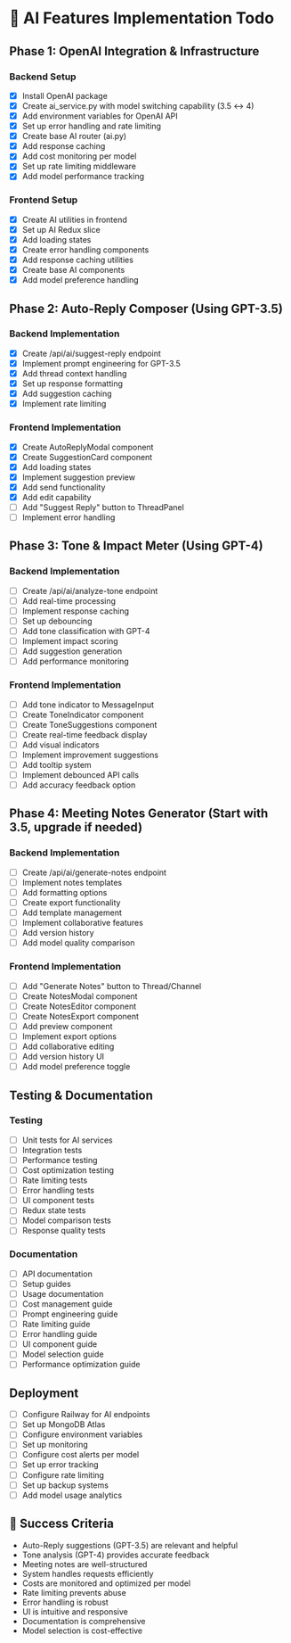 # 🤖 AI Features Implementation Todo

## Phase 1: OpenAI Integration & Infrastructure
### Backend Setup
- [x] Install OpenAI package
- [x] Create ai_service.py with model switching capability (3.5 ↔ 4)
- [x] Add environment variables for OpenAI API
- [x] Set up error handling and rate limiting
- [x] Create base AI router (ai.py)
- [x] Add response caching
- [x] Add cost monitoring per model
- [x] Set up rate limiting middleware
- [x] Add model performance tracking

### Frontend Setup
- [x] Create AI utilities in frontend
- [x] Set up AI Redux slice
- [x] Add loading states
- [x] Create error handling components
- [x] Add response caching utilities
- [x] Create base AI components
- [x] Add model preference handling

## Phase 2: Auto-Reply Composer (Using GPT-3.5)
### Backend Implementation
- [x] Create /api/ai/suggest-reply endpoint
- [x] Implement prompt engineering for GPT-3.5
- [x] Add thread context handling
- [x] Set up response formatting
- [x] Add suggestion caching
- [x] Implement rate limiting

### Frontend Implementation
- [x] Create AutoReplyModal component
- [x] Create SuggestionCard component
- [x] Add loading states
- [x] Implement suggestion preview
- [x] Add send functionality
- [x] Add edit capability
- [ ] Add "Suggest Reply" button to ThreadPanel
- [ ] Implement error handling

## Phase 3: Tone & Impact Meter (Using GPT-4)
### Backend Implementation
- [ ] Create /api/ai/analyze-tone endpoint
- [ ] Add real-time processing
- [ ] Implement response caching
- [ ] Set up debouncing
- [ ] Add tone classification with GPT-4
- [ ] Implement impact scoring
- [ ] Add suggestion generation
- [ ] Add performance monitoring

### Frontend Implementation
- [ ] Add tone indicator to MessageInput
- [ ] Create ToneIndicator component
- [ ] Create ToneSuggestions component
- [ ] Create real-time feedback display
- [ ] Add visual indicators
- [ ] Implement improvement suggestions
- [ ] Add tooltip system
- [ ] Implement debounced API calls
- [ ] Add accuracy feedback option

## Phase 4: Meeting Notes Generator (Start with 3.5, upgrade if needed)
### Backend Implementation
- [ ] Create /api/ai/generate-notes endpoint
- [ ] Implement notes templates
- [ ] Add formatting options
- [ ] Create export functionality
- [ ] Add template management
- [ ] Implement collaborative features
- [ ] Add version history
- [ ] Add model quality comparison

### Frontend Implementation
- [ ] Add "Generate Notes" button to Thread/Channel
- [ ] Create NotesModal component
- [ ] Create NotesEditor component
- [ ] Create NotesExport component
- [ ] Add preview component
- [ ] Implement export options
- [ ] Add collaborative editing
- [ ] Add version history UI
- [ ] Add model preference toggle

## Testing & Documentation
### Testing
- [ ] Unit tests for AI services
- [ ] Integration tests
- [ ] Performance testing
- [ ] Cost optimization testing
- [ ] Rate limiting tests
- [ ] Error handling tests
- [ ] UI component tests
- [ ] Redux state tests
- [ ] Model comparison tests
- [ ] Response quality tests

### Documentation
- [ ] API documentation
- [ ] Setup guides
- [ ] Usage documentation
- [ ] Cost management guide
- [ ] Prompt engineering guide
- [ ] Rate limiting guide
- [ ] Error handling guide
- [ ] UI component guide
- [ ] Model selection guide
- [ ] Performance optimization guide

## Deployment
- [ ] Configure Railway for AI endpoints
- [ ] Set up MongoDB Atlas
- [ ] Configure environment variables
- [ ] Set up monitoring
- [ ] Configure cost alerts per model
- [ ] Set up error tracking
- [ ] Configure rate limiting
- [ ] Set up backup systems
- [ ] Add model usage analytics

## 🎯 Success Criteria
- Auto-Reply suggestions (GPT-3.5) are relevant and helpful
- Tone analysis (GPT-4) provides accurate feedback
- Meeting notes are well-structured
- System handles requests efficiently
- Costs are monitored and optimized per model
- Rate limiting prevents abuse
- Error handling is robust
- UI is intuitive and responsive
- Documentation is comprehensive
- Model selection is cost-effective 